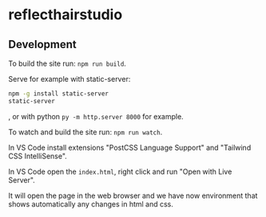 # reflecthairstudio

## Development

To build the site run: `npm run build`.

Serve for example with static-server:

```bash
npm -g install static-server
static-server
```

, or with python `py -m http.server 8000` for example.

To watch and build the site run: `npm run watch`.

In VS Code install extensions "PostCSS Language Support" and "Tailwind CSS IntelliSense".

In VS Code open the `index.html`, right click and run "Open with Live Server".

It will open the page in the web browser and we have now environment that shows automatically any changes in html and css.
